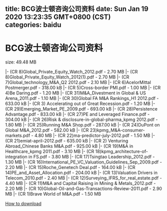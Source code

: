
title: BCG波士顿咨询公司资料
date: Sun Jan 19 2020 13:23:35 GMT+0800 (CST)    
categories: baidu
---

# BCG波士顿咨询公司资料
size: 49.48 MB
 
 
|- (CR 8)Global_Private_Equity_Watch_2012.pdf - 2.70 MB
|- (CR 8)Global_Private_Equity_Watch_2012(1).pdf - 2.70 MB
|- (CR 7)Global_technology_M&A_Q2 2012.pdf - 2.10 MB
|- (CR 6)AcelorMittal Postmerger.pdf - 318.00 kB
|- (CR 5)Cross-border PMI.pdf - 1.00 MB
|- (CR 4)Be Daring.pdf - 1.20 MB
|- (CR 31)M&A_Divestment in Global & US Arena_2011.pdf - 1.10 MB
|- (CR 30)Global FA M&A Rankings_H1 2012.pdf - 633.00 kB
|- (CR 3) Accelerating out of Great Recession.pdf - 1.20 MB
|- (CR 29)Emerging_Market_PE_2009.pdf - 693.00 kB
|- (CR 28)Persistence Advantage.pdf - 833.00 kB
|- (CR 27)PE and Leveraged Finance.pdf - 304.00 kB
|- (CR 26)Risk & disclosure-in-global-pharma_kpmg 2012.pdf - 1.80 MB
|- (CR 25)Running M&A Shop.pdf - 287.00 kB
|- (CR 24)DuPont on Global M&A_2012.pdf - 582.00 kB
|- (CR 23)kpmg_M&A-consumer-markets.pdf - 4.80 MB
|- (CR 22)ma-predictor-july-2012.pdf - 1.50 MB
|- (CR 21)emiat-april-2012.pdf - 635.00 kB
|- (CR 2) Venturing Abroad_Chinese Banks M&A.pdf - 925.00 kB
|- (CR 19)M&A in Healthcare_kpmg 2011.pdf - 3.10 MB
|- (CR 18)kpmg_architecture-of-integration in FS.pdf - 3.80 MB
|- (CR 17)Tsingtao Leadership_2012.pdf - 1.30 MB
|- (CR 16)International_PE_VC_Valuation_Guidelines_Sep_2009.pdf - 2.20 MB
|- (CR 15)Roche_Genetech Deal.pdf - 164.00 kB
|- (CR 14)PE_and_Asset_Allocation.pdf - 204.00 kB
|- (CR 13)Valuation Drivers in Telecom_2010.pdf - 2.40 MB
|- (CR 12)Surveying_IFRS_for_real_estate.pdf - 4.40 MB
|- (CR 11)M&A and Capital Raising in Mining & Metals_2012.pdf - 2.20 MB
|- (CR 10)Global-Oil-and-Gas-Transactions-Review-2011.pdf - 2.90 MB
|- (CR 1)Brave World of M&A.pdf - 1.50 MB

[How to download](https://bpcam.bemobtrk.com/go/2ceec3aa-1ca2-46d6-b9ff-aaa5c184517c?jno=251)